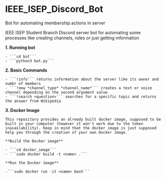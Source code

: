# IEEE_ISEP_Discord_Bot
Bot for automating membership actions in server

IEEE ISEP Student Branch Discord server bot for automating some processes like creating channels, roles or just getting information

**1. Running bot**

    - ```cd bot```
    - ```python3 bot.py```

**2. Basic Commands**

    - ```!info``` returns information about the server like its owner and numbr of members
    - ```!new *channel_type* *channel_name*``` creates a text or voice channel depending on the second argument value
    - ```!search <question>``` searches for a specific topic and returns the answer from Wikipedia

**3. Docker Image**

    This repository provides an already built docker image, supposed to be built in your computer (however it won't work due to the token inavailability). Keep in mind that the docker image is just supposed help you through the creation of your own Docker image.

    **Build the Docker image**

    - ```cd docker_image```
    - ```sudo docker build -t <name> .```

    **Run the Docker image**

    -```sudo docker run -it <name> bash```